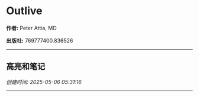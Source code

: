 # Outlive

**作者:** Peter Attia, MD

**出版社:** 769777400.836526

---

## 高亮和笔记

*创建时间: 2025-05-06 05:31:16*

---


